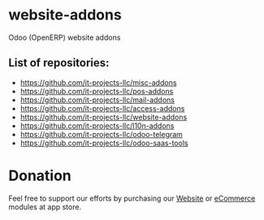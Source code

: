 # website-addons
Odoo (OpenERP) website addons

List of repositories:
---------------------

* https://github.com/it-projects-llc/misc-addons
* https://github.com/it-projects-llc/pos-addons
* https://github.com/it-projects-llc/mail-addons
* https://github.com/it-projects-llc/access-addons
* https://github.com/it-projects-llc/website-addons
* https://github.com/it-projects-llc/l10n-addons
* https://github.com/it-projects-llc/odoo-telegram
* https://github.com/it-projects-llc/odoo-saas-tools

Donation
========
Feel free to support our efforts by purchasing our [Website](https://apps.odoo.com/apps/modules/category/Website/browse?price=Paid&order=Newest&author=IT-Projects+LLC) or [eCommerce](https://apps.odoo.com/apps/modules/category/eCommerce/browse?price=Paid&order=Newest&author=IT-Projects+LLC) modules at app store.

